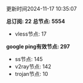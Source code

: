 更新时间2024-11-17 10:35:07

**总订阅: 22**
**总节点: 5554**
- vless节点: 17

**google ping有效节点: 297**
- ss节点: 145
- v2ray节点: 142
- trojan节点: 10
